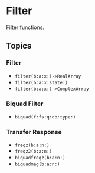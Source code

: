 # Filter

Filter functions.

## Topics

### Filter

- ``filter(b:a:x:)->RealArray``
- ``filter(b:a:x:state:)``
- ``filter(b:a:x:)->ComplexArray``

### Biquad Filter
- ``biquad(f:fs:q:db:type:)``

### Transfer Response
- ``freqz(b:a:n:)``
- ``freqz2(b:a:n:)``
- ``biquadfreqz(b:a:n:)``
- ``biquadmag(b:a:n:)``

